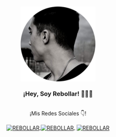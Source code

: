 <p align="center" width="300">
   <img align="center" width="200" src="https://github.com/rebollar17/rebollar17/blob/main/src/foto.png" />
   <h3 align="center">¡Hey, Soy Rebollar! 👨🏻‍💻</h3>
</p>

<p align="center"><br />¡Mis Redes Sociales 👇!</p>
<p align="center">
   <a href="https://instagram.com/rebollar_17" target="blank">
    <img align="center" src="https://cdn.jsdelivr.net/npm/simple-icons@3.0.1/icons/instagram.svg" alt="REBOLLAR" height="28px" width="28px" />
  </a>
   <a href="https://twitch.tv/reboo17" target="blank" style='margin-right:4px'>
    <img align="center" src="https://cdn.jsdelivr.net/npm/simple-icons@3.0.1/icons/twitch.svg" alt="REBOLLAR" height="28px" width="28px" />
  </a>
<!--   <a href="https://youtube.com/rebollar" target="blank" style='margin-right:4px'>
    <img align="center" src="https://cdn.jsdelivr.net/npm/simple-icons@3.0.1/icons/youtube.svg" alt="REBOLLAR" height="28px" width="28px" />
  </a> -->
  
  <a href="https://twitter.com/danielrebollar3" target="blank">
    <img align="center" src="https://cdn.jsdelivr.net/npm/simple-icons@3.0.1/icons/twitter.svg" alt="REBOLLAR" height="28px" width="28px" />
  </a>
</p>
